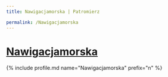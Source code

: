```yaml
---
title: Nawigacjamorska | Patromierz

permalink: /Nawigacjamorska
---
```


# [Nawigacjamorska](https://patronite.pl/Nawigacjamorska)

{% include profile.md name="Nawigacjamorska" prefix="n" %}

